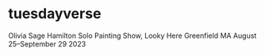# tuesdayverse
Olivia Sage Hamilton Solo Painting Show, Looky Here Greenfield MA August 25–September 29 2023
